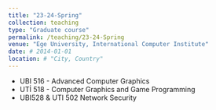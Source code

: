 ```yaml
---
title: "23-24-Spring"
collection: teaching
type: "Graduate course"
permalink: /teaching/23-24-Spring
venue: "Ege University, International Computer Institute"
date: # 2014-01-01
location: # "City, Country"
---
```


<!--  This is a description of a teaching experience. You can use markdown like any other post. -->

* UBI 516 - Advanced Computer Graphics
* UTİ 518 - Computer Graphics and Game Programming
* UBI528 & UTI 502 Network Security

